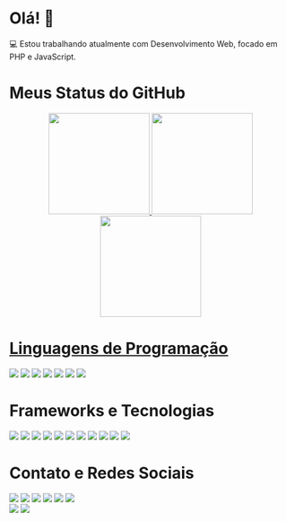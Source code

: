 # Olá! 👋

💻 Estou trabalhando atualmente com Desenvolvimento Web, focado em PHP e JavaScript.


# Meus Status do GitHub

 <div align="center">
  <a href="https://thbertolino.github.io">
  <img height="180em" src="https://github-readme-stats.vercel.app/api?username=thbertolino&show_icons=true&theme=dark&include_all_commits=true&count_private=true"/>
  <img height="180em" src="https://github-readme-stats.vercel.app/api/top-langs/?username=thbertolino&layout=compact&langs_count=7&theme=dark"/>
  <img height="180em" src="https://github-readme-streak-stats.herokuapp.com/?user=thbertolino&layout=compact&langs_count=7&theme=dark"/>
</div> 
 
# Linguagens de Programação

  <p align="left">
   
  <a href="#" alt="PHP">
  <img src="https://img.shields.io/badge/PHP-777BB4?style=for-the-badge&logo=php&logoColor=white" /></a>
   
   <a href="#" alt="JavaScript">
  <img src="https://img.shields.io/badge/JavaScript-323330?style=for-the-badge&logo=javascript&logoColor=F7DF1E" /></a>
   
  <a href="#" alt="Python">
  <img src="https://img.shields.io/badge/Python-3776AB?style=for-the-badge&logo=python&logoColor=white" /></a>
   
   <a href="#" alt="Swift">
  <img src="https://img.shields.io/badge/Swift-FA7343?style=for-the-badge&logo=swift&logoColor=white" /></a>
   
  <a href="#" alt="HTML5">
  <img src="https://img.shields.io/badge/HTML5-E34F26?style=for-the-badge&logo=html5&logoColor=white" /></a>
  
  <a href="#" alt="CSS3">
  <img src="https://img.shields.io/badge/CSS3-1572B6?style=for-the-badge&logo=css3&logoColor=white" /></a>
   
   <a href="#" alt="C++">
  <img src="https://img.shields.io/badge/C%23-239120?style=for-the-badge&logo=c-sharp&logoColor=white" /></a>

</p>

# Frameworks e Tecnologias
   
<p align="left">
  
   <a href="#" alt="Bootstrap">
  <img src="https://img.shields.io/badge/Bootstrap-563D7C?style=for-the-badge&logo=bootstrap&logoColor=white" /></a>
  
  <a href="#" alt="jQuery">
  <img src="https://img.shields.io/badge/jQuery-0769AD?style=for-the-badge&logo=jquery&logoColor=white" /></a>
  
  <a href="#" alt="Codeigniter">
  <img src="https://img.shields.io/badge/Codeigniter-EF4223?style=for-the-badge&logo=codeigniter&logoColor=white" /></a>
 
   <a href="#" alt="Laravel">
  <img src="https://img.shields.io/badge/Laravel-FF2D20?style=for-the-badge&logo=laravel&logoColor=white" /></a>
 
 <a href="#" alt="NodeJs">
  <img src="https://img.shields.io/badge/Node.js-339933?style=for-the-badge&logo=nodedotjs&logoColor=white" /></a>
 
 <a href="#" alt="MySQL">
  <img src="https://img.shields.io/badge/MySQL-00000F?style=for-the-badge&logo=mysql&logoColor=white" /></a>
  
  <a href="#" alt="Git">
  <img src="https://img.shields.io/badge/Git-F05032?style=for-the-badge&logo=git&logoColor=white" /></a>
 
   <a href="#" alt="Unity">
  <img src="https://img.shields.io/badge/Unity-100000?style=for-the-badge&logo=unity&logoColor=white" /></a>
 
   <a href="#" alt="Postman">
  <img src="https://img.shields.io/badge/Postman-FF6C37?style=for-the-badge&logo=Postman&logoColor=white" /></a>
  
  <a href="#" alt="Xampp">
  <img src="https://img.shields.io/badge/Xampp-F37623?style=for-the-badge&logo=xampp&logoColor=white" /></a>  
 
   <a href="#" alt="Wordpress">
  <img src="https://img.shields.io/badge/Wordpress-21759B?style=for-the-badge&logo=wordpress&logoColor=white" /></a>  
  
</p>
 
 # Contato e Redes Sociais
 
  <p align="left">
  
 <a href = "mailto:thiagopbertolino@gmail.com"><img src="https://img.shields.io/badge/-Gmail-%23333?style=for-the-badge&logo=gmail&logoColor=white" target="_blank"></a>
  <a href="https://www.thbertolino.github.io" target="_blank"><img src="https://img.shields.io/badge/website-000000?style=for-the-badge&logo=About.me&logoColor=white" target="_blank"></a> 
  <a href="https://www.linkedin.com/in/thbertolino" target="_blank"><img src="https://img.shields.io/badge/-LinkedIn-%230077B5?style=for-the-badge&logo=linkedin&logoColor=white" target="_blank"></a> 
  <a href="https://www.discord.com/channels/thiagobertolino" target="_blank"><img src="https://img.shields.io/badge/Discord-7289DA?style=for-the-badge&logo=discord&logoColor=white" target="_blank"></a>
    <a href="https://twitter.com/thbertolino" target="_blank"><img src="https://img.shields.io/badge/Twitter-1DA1F2?style=for-the-badge&logo=twitter&logoColor=white" target="_blank"></a>
  <a href="https://instagram.com/thbertolino" target="_blank"><img src="https://img.shields.io/badge/-Instagram-%23E4405F?style=for-the-badge&logo=instagram&logoColor=white" target="_blank"></a>  
  <a href="https://facebook.com/thbertolino" target="_blank"><img src="https://img.shields.io/badge/Facebook-1877F2?style=for-the-badge&logo=facebook&logoColor=white" target="_blank"></a>
  <a href="https://open.spotify.com/user/thiagopotterbr?si=1fac93bc9d0d4b83" target="_blank"><img src="https://img.shields.io/badge/Spotify-1ED760?&style=for-the-badge&logo=spotify&logoColor=white" target="_blank"></a>
  <p>
